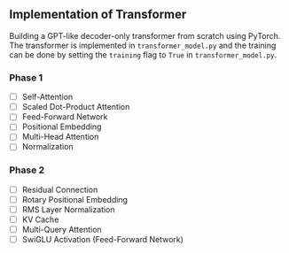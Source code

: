 ## Implementation of Transformer

Building a GPT-like decoder-only transformer from scratch using PyTorch. The transformer is implemented in `transformer_model.py` and the training can be done by setting the `training` flag to `True` in `transformer_model.py`.

### Phase 1

- [ ] Self-Attention
- [ ] Scaled Dot-Product Attention
- [ ] Feed-Forward Network
- [ ] Positional Embedding
- [ ] Multi-Head Attention
- [ ] Normalization

### Phase 2

- [ ] Residual Connection
- [ ] Rotary Positional Embedding
- [ ] RMS Layer Normalization
- [ ] KV Cache
- [ ] Multi-Query Attention
- [ ] SwiGLU Activation (Feed-Forward Network)
